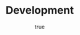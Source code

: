 ---
author:
  name: Linode
  email: docs@linode.com
description: 'These guides will show you how to create development environments for different technologies, and how to host the projects you create.'
keywords: 'development,linux,ruby,python,nodejs'
license: '[CC BY-ND 4.0](https://creativecommons.org/licenses/by-nd/4.0)'
published: 'Friday, April 14th, 2017'
title: Development
---